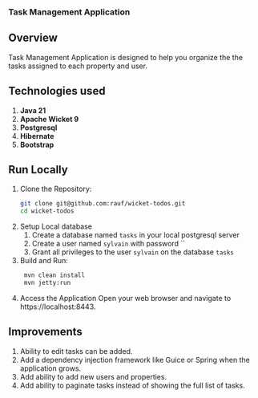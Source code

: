 ### Task Management Application

## Overview

Task Management Application is designed to help you organize the the tasks assigned to each property and user.

## Technologies used

1. **Java 21**
2. **Apache Wicket 9**
3. **Postgresql**
4. **Hibernate**
5. **Bootstrap**

## Run Locally

1. Clone the Repository:
   ```bash
   git clone git@github.com:rauf/wicket-todos.git
   cd wicket-todos
    ```
2. Setup Local database
    1. Create a database named `tasks` in your local postgresql server
    2. Create a user named `sylvain` with password ``
    3. Grant all privileges to the user `sylvain` on the database `tasks`
3. Build and Run:
   ```bash
    mvn clean install
    mvn jetty:run
    ```
4. Access the Application
   Open your web browser and navigate to https://localhost:8443.

## Improvements

1. Ability to edit tasks can be added.
2. Add a dependency injection framework like Guice or Spring when the application grows.
3. Add ability to add new users and properties.
4. Add ability to paginate tasks instead of showing the full list of tasks.

